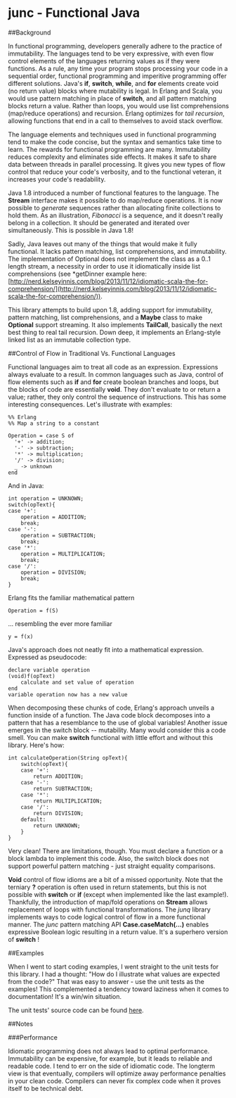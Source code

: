 # junc - Functional Java

##Background

In functional programming, developers generally adhere to the practice of immutability. The languages
tend to be very expressive, with even flow control elements of the languages returning values as if
they were functions. As a rule, any time your program stops processing your code in a sequential order,
functional programming and imperitive programming offer different solutions. Java's **if**, **switch**,
**while**, and **for** elements create void (no return value) blocks where mutability is legal. In Erlang
and Scala, you would use pattern matching in place of **switch**, and all pattern matching blocks return
a value. Rather than loops, you would use list comprehensions (map/reduce operations) and recursion.
Erlang optimizes for *tail recursion*, allowing functions that end in a call to themselves to avoid
stack overflow.
 
 The language elements and techniques used in functional programming tend to make the
code concise, but the syntax and semantics take time to learn. The rewards for functional programming
are many. Immutability reduces complexity and eliminates side effects. It makes it safe to share
data between threads in parallel processing. It gives you new types of flow control that reduce your
code's verbosity, and to the functional veteran, it increases your code's readability.
 
Java 1.8 introduced a number of functional features to the language. The **Stream** interface makes it
possible to do map/reduce operations. It is now possible to *generate* sequences rather than allocating
finite collections to hold them. As an illustration, *Fibonacci* is a sequence, and it doesn't really
belong in a collection. It should be generated and iterated over simultaneously. This is possible in
Java 1.8!

Sadly, Java leaves out many of the things that would make it fully functional. It lacks pattern matching,
list comprehensions, and immutability. The implementation of Optional does not implement the class as
a 0..1 length stream, a necessity in order to use it idiomatically inside list comprehensions (see *getDinner
example here: [http://nerd.kelseyinnis.com/blog/2013/11/12/idiomatic-scala-the-for-comprehension/](http://nerd.kelseyinnis.com/blog/2013/11/12/idiomatic-scala-the-for-comprehension/)).

This library attempts to build upon 1.8, adding support for immutability, pattern matching, list comprehensions,
and a **Maybe** class to make **Optional** support streaming. It also implements **TailCall**, basically the 
next best thing to real tail recursion. Down deep, it implements an Erlang-style linked list as an immutable
collection type.

##Control of Flow in Traditional Vs. Functional Languages

Functional languages aim to treat all code as an expression. Expressions always evaluate to a result. In common languages
such as Java, control of flow elements such as **if** and **for** create boolean branches and loops, but the blocks of
code are essentially **void**. They don't evaluate to or return a value; rather, they only control the sequence of
instructions. This has some interesting consequences. Let's illustrate with examples:

    %% Erlang
    %% Map a string to a constant

    Operation = case S of
      '+' -> addition;
      '-' -> subtraction;
      '*' -> multiplication;
      '/' -> division;
      _ -> unknown
    end

And in Java:

    int operation = UNKNOWN;
    switch(opText){
    case '+':
        operation = ADDITION;
        break;
    case '-':
        operation = SUBTRACTION;
        break;
    case '*':
        operation = MULTIPLICATION;
        break;
    case '/':
        operation = DIVISION;
        break;
    }

Erlang fits the familiar mathematical pattern 

    Operation = f(S)

... resembling the ever more familiar

    y = f(x)

Java's approach does not neatly fit into a
mathematical expression. Expressed as pseudocode:

    declare variable operation
    (void)f(opText)
        calculate and set value of operation
    end
    variable operation now has a new value
    
When decomposing these chunks of code, Erlang's approach unveils a function inside of a function. The Java code
block decomposes into a pattern that has a resemblance to the use of global variables! Another issue emerges in
the switch block -- mutability. Many would consider this a code smell. You can make **switch** functional with little
effort and without this library. Here's how:

    int calculateOperation(String opText){
        switch(opText){
        case '+':
            return ADDITION;
        case '-':
            return SUBTRACTION;
        case '*':
            return MULTIPLICATION;
        case '/':
            return DIVISION;
        default:
            return UNKNOWN;
        }
    }
    
Very clean! There are limitations, though. You must declare a function or a block lambda to implement this code. Also,
the switch block does not support powerful pattern matching - just straight equality comparisons.

**Void** control of flow idioms are a bit of a missed opportunity. Note that the terniary **?** operation is often
used in return statements, but this is not possible with **switch** or **if** (except when implemented like the last example!). Thankfully,
the introduction of map/fold operations on **Stream** allows replacement of loops with functional transformations. The
*junq* library implements ways to code logical control of flow in a more functional manner.  The *junc* pattern matching
API **Case.caseMatch(...)** enables expressive Boolean logic resulting in a return value. It's a 
superhero version of **switch** !

##Examples

When I went to start coding examples, I went straight to the unit tests for this library. I had a thought: "How do
I illustrate what values are expected from the code?" That was easy to answer - use the unit tests as the examples! This
complemented a tendency toward laziness when it comes to documentation! It's a win/win situation.

The unit tests' source code can be found [here](test/org/junq).

##Notes

###Performance

Idiomatic programming does not always lead to optimal performance. Immutability can be expensive, for example, but it
leads to reliable and readable code. I tend to err on the side of idiomatic code. The longterm view is that eventually,
compilers will optimize away performance penalties in your clean code. Compilers can never fix complex code when it
proves itself to be technical debt.
